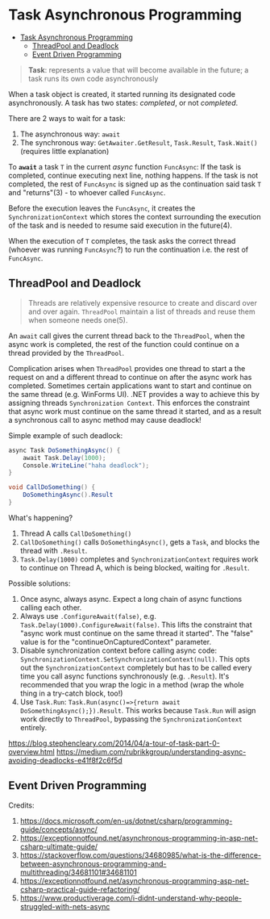 # Task Asynchronous Programming

- [Task Asynchronous Programming](#task-asynchronous-programming)
  - [ThreadPool and Deadlock](#threadpool-and-deadlock)
  - [Event Driven Programming](#event-driven-programming)

> **Task**: represents a value that will become available in the future; a task runs its own code asynchronously

When a task object is created, it started running its designated code asynchronously. A task has two states: _completed_, or not _completed_.

There are 2 ways to wait for a task:

1. The asynchronous way: `await`
2. The synchronous way: `GetAwaiter.GetResult`, `Task.Result`, `Task.Wait()` (requires little explanation)

To **`await`** a task `T` in the current _async_ function `FuncAsync`:
If the task is completed, continue executing next line, nothing happens.
If the task is not completed, the rest of `FuncAsync` is signed up as the continuation said task `T` and "returns"(3) - to whoever called `FuncAsync`.

Before the execution leaves the `FuncAsync`, it creates the `SynchronizationContext` which stores the context surrounding the execution of the task and is needed to resume said execution in the future(4).

When the execution of `T` completes, the task asks the correct thread (whoever was running `FuncAsync`?) to run the continuation i.e. the rest of `FuncAsync`.

## ThreadPool and Deadlock

> Threads are relatively expensive resource to create and discard over and over again. `ThreadPool` maintain a list of threads and reuse them when someone needs one(5).

An `await` call gives the current thread back to the `ThreadPool`, when the async work is completed, the rest of the function could continue on a thread provided by the `ThreadPool`.

Complication arises when `ThreadPool` provides one thread to start a the request on and a different thread to continue on after the async work has completed. Sometimes certain applications want to start and continue on the same thread (e.g. WinForms UI). .NET provides a way to achieve this by assigning threads `Synchronization Context`. This enforces the constraint that async work must continue on the same thread it started, and as a result a synchronous call to async method may cause deadlock!

Simple example of such deadlock:

```cs
async Task DoSomethingAsync() {
    await Task.Delay(1000);
    Console.WriteLine("haha deadlock");
}

void CallDoSomething() {
    DoSomethingAsync().Result
}
```

What's happening?

1. Thread A calls `CallDoSomething()`
2. `CallDoSomething()` calls `DoSomethingAsync()`, gets a `Task`, and blocks the thread with `.Result`.
3. `Task.Delay(1000)` completes and `SynchronizationContext` requires work to continue on Thread A, which is being blocked, waiting for `.Result`.

Possible solutions:

1. Once async, always async. Expect a long chain of async functions calling each other.
2. Always use `.ConfigureAwait(false)`, e.g. `Task.Delay(1000).ConfigureAwait(false)`. This lifts the constraint that "async work must continue on the same thread it started". The "false" value is for the "continueOnCapturedContext" parameter.
3. Disable synchronization context before calling async code: `SynchronizationContext.SetSynchronizationContext(null)`. This opts out the `SynchronizationContext` completely but has to be called every time you call async functions synchronously (e.g. `.Result`). It's recommended that you wrap the logic in a method (wrap the whole thing in a try-catch block, too!)
4. Use `Task.Run`: `Task.Run(async()=>{return await DoSomethingAsync();}).Result`. This works because `Task.Run` will asign work directly to `ThreadPool`, bypassing the `SynchronizationContext` entirely.

https://blog.stephencleary.com/2014/04/a-tour-of-task-part-0-overview.html
https://medium.com/rubrikkgroup/understanding-async-avoiding-deadlocks-e41f8f2c6f5d

## Event Driven Programming

Credits:

1. https://docs.microsoft.com/en-us/dotnet/csharp/programming-guide/concepts/async/
2. https://exceptionnotfound.net/asynchronous-programming-in-asp-net-csharp-ultimate-guide/
3. https://stackoverflow.com/questions/34680985/what-is-the-difference-between-asynchronous-programming-and-multithreading/34681101#34681101
4. https://exceptionnotfound.net/asynchronous-programming-asp-net-csharp-practical-guide-refactoring/
5. https://www.productiverage.com/i-didnt-understand-why-people-struggled-with-nets-async

